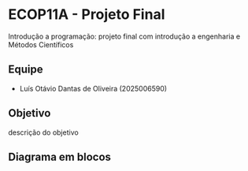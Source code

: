 # ECOP11A - Projeto Final
Introdução a programação: projeto final com introdução a engenharia e Métodos Científicos

## Equipe

- Luís Otávio Dantas de Oliveira (2025006590)


## Objetivo

descrição do objetivo

## Diagrama em blocos

[]()
